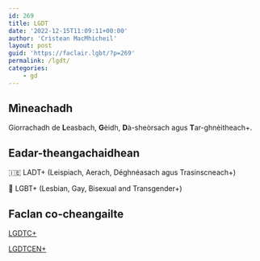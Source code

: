 ```yaml
---
id: 269
title: LGDT
date: '2022-12-15T11:09:11+00:00'
author: 'Crìstean MacMhìcheil'
layout: post
guid: 'https://faclair.lgbt/?p=269'
permalink: /lgdt/
categories:
    - gd
---
```


## Mìneachadh

Giorrachadh de **L**easbach, **G**èidh, **D**à-sheòrsach agus **T**ar-ghnèitheach+.

## Eadar-theangachaidhean

&#x1f1ee;&#x1f1ea; LADT+ (Leispiach, Aerach, Déghnéasach agus Trasinscneach+)

&#x1f3f4;&#xe0067;&#xe0062;&#xe0065;&#xe006e;&#xe0067;&#xe007f; LGBT+ (Lesbian, Gay, Bisexual and Transgender+)

## Faclan co-cheangailte

[LGDTC+](https://faclair.lgbt/lgdtc/)

[LGDTCEN+](https://faclair.lgbt/lgdtcen/)